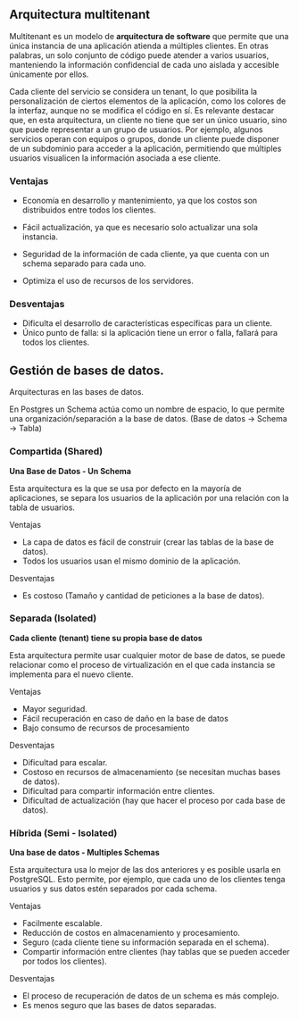 ## Arquitectura multitenant

Multitenant es un modelo de **arquitectura de software** que permite que una única instancia de una aplicación atienda a múltiples clientes. En otras palabras, un solo conjunto de código puede atender a varios usuarios, manteniendo la información confidencial de cada uno aislada y accesible únicamente por ellos.

Cada cliente del servicio se considera un tenant, lo que posibilita la personalización de ciertos elementos de la aplicación, como los colores de la interfaz, aunque no se modifica el código en sí. Es relevante destacar que, en esta arquitectura, un cliente no tiene que ser un único usuario, sino que puede representar a un grupo de usuarios. Por ejemplo, algunos servicios operan con equipos o grupos, donde un cliente puede disponer de un subdominio para acceder a la aplicación, permitiendo que múltiples usuarios visualicen la información asociada a ese cliente.

### Ventajas

- Economía en desarrollo y mantenimiento, ya que los costos son distribuidos entre todos los clientes.

- Fácil actualización, ya que es necesario solo actualizar una sola instancia.

- Seguridad de la información de cada cliente, ya que cuenta con un schema separado para cada uno.

- Optimiza el uso de recursos de los servidores.

### Desventajas

-  Dificulta el desarrollo de características específicas para un cliente.
-  Único punto de falla: si la aplicación tiene un error o falla, fallará para todos los clientes.

## Gestión de bases de datos.

Arquitecturas en las bases de datos.

En Postgres un Schema actúa como un nombre de espacio, lo que permite una organización/separación a la base de datos.
(Base de datos -> Schema -> Tabla)


### Compartida (Shared)

**Una Base de Datos - Un Schema**

Esta arquitectura es la que se usa por defecto en la mayoría de aplicaciones, se separa los usuarios de la aplicación por una relación con la tabla de usuarios.

Ventajas

-   La capa de datos es fácil de construir (crear las tablas de la base de datos).
-   Todos los usuarios usan el mismo dominio de la aplicación.

Desventajas

-   Es costoso (Tamaño y cantidad de peticiones a la base de datos).

### Separada (Isolated)

**Cada cliente (tenant) tiene su propia base de datos**

Esta arquitectura permite usar cualquier motor de base de datos, se puede relacionar como el proceso de virtualización en el que cada instancia se implementa para el nuevo cliente.

Ventajas

- Mayor seguridad.
- Fácil recuperación en caso de daño en la base de datos
- Bajo consumo de recursos de procesamiento

Desventajas

- Dificultad para escalar.
- Costoso en recursos de almacenamiento (se necesitan muchas bases de datos).
- Dificultad para compartir información entre clientes.
- Dificultad de actualización (hay que hacer el proceso por cada base de datos).

### Híbrida (Semi - Isolated)

**Una base de datos - Multiples Schemas**

Esta arquitectura usa lo mejor de las dos anteriores y es posible usarla en PostgreSQL. Esto permite, por ejemplo, que cada uno de los clientes tenga usuarios y sus datos estén separados por cada schema.

Ventajas

- Facilmente escalable.
- Reducción de costos en almacenamiento y procesamiento.
- Seguro (cada cliente tiene su información separada en el schema).
- Compartir información entre clientes (hay tablas que se pueden acceder por todos los clientes).

Desventajas

- El proceso de recuperación de datos de un schema es más complejo.
- Es menos seguro que las bases de datos separadas.

